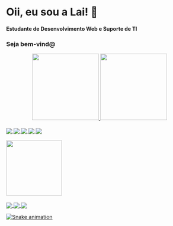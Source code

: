 # Oii, eu sou a Lai! 💮
#### Estudante de Desenvolvimento Web e Suporte de TI
### Seja bem-vind@

<div align="center">
  <a href="https://github.com/laihanne">
  <img height="180em" src="https://github-readme-stats.vercel.app/api?username=Laihanne&show_icons=true&theme=dracula&include_all_commits=true&count_private=true"/>
  <img height="180em" src="https://github-readme-stats.vercel.app/api/top-langs/?username=Laihanne&layout=compact&langs_count=7&theme=dracula"/>
</div>
<div align="center style="display: inline_block"><br>
    <img align="center" src="https://img.shields.io/badge/HTML5-E34F26?style=for-the-badge&logo=html5&logoColor=white">
    <img align="center" src="https://img.shields.io/badge/CSS3-1572B6?style=for-the-badge&logo=css3&logoColor=white">
    <img align="center" src="https://img.shields.io/badge/JavaScript-F7DF1E?style=for-the-badge&logo=javascript&logoColor=black">
    <img align="center" src="https://img.shields.io/badge/Sass-CC6699?style=for-the-badge&logo=sass&logoColor=white">
    <img align="center" src="https://img.shields.io/badge/Bootstrap-563D7C?style=for-the-badge&logo=bootstrap&logoColor=white">
</div>
   <br>                                                                                                                 
<img width="150" align="center" src="https://picrew.me/shareImg/org/202209/1710941_uGu8uVew.png">
<br><br>
<img align="center" src="https://img.shields.io/badge/LinkedIn-0077B5?style=for-the-badge&logo=linkedin&logoColor=white">
<img align="center" src="https://img.shields.io/badge/Instagram-E4405F?style=for-the-badge&logo=instagram&logoColor=white">
<img align="center" src="https://img.shields.io/badge/Gmail-D14836?style=for-the-badge&logo=gmail&logoColor=white">

  ![Snake animation](https://github.com/Laihanne/Laihanne/blob/output/github-contribution-grid-snake.svg) 
   


